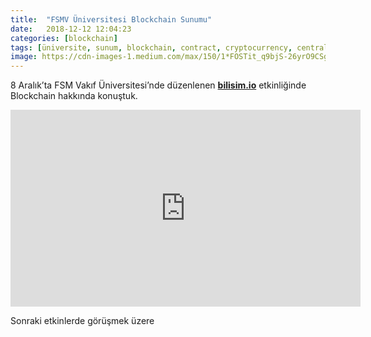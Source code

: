 ```yaml
---
title:  "FSMV Üniversitesi Blockchain Sunumu"
date:   2018-12-12 12:04:23
categories: [blockchain]
tags: [üniversite, sunum, blockchain, contract, cryptocurrency, centralized, decentralized, distributed, sanal, para, dijital, kripto, byzantine, bizans, general, Distributed, Legder, Bitcoin, Block, Mehmet Cem Yücel, Mehmet, Cem, Yucel, Yücel, blockchainturk, blockchainturk.net]
image: https://cdn-images-1.medium.com/max/150/1*FOSTit_q9bjS-26yrO9CSg.jpeg
---
```


8 Aralık’ta FSM Vakıf Üniversitesi’nde düzenlenen <a style="font-weight:bold" href="http://bilisim.io?utm_source=mehmetcemyucel.com&utm_medium=refferal&utm_campaign=blog" target="_blank">bilisim.io</a> etkinliğinde Blockchain hakkında konuştuk.

<iframe width="560" height="315" src="https://www.youtube.com/embed/d5lv2a_Tx2o?start=1245" frameborder="0" allow="accelerometer; autoplay; encrypted-media; gyroscope; picture-in-picture" allowfullscreen></iframe>

Sonraki etkinlerde görüşmek üzere


